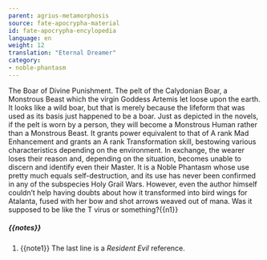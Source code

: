 ```yaml
---
parent: agrius-metamorphosis
source: fate-apocrypha-material
id: fate-apocrypha-encylopedia
language: en
weight: 12
translation: "Eternal Dreamer"
category:
- noble-phantasm
---
```


The Boar of Divine Punishment. The pelt of the Calydonian Boar, a Monstrous Beast which the virgin Goddess Artemis let loose upon the earth. It looks like a wild boar, but that is merely because the lifeform that was used as its basis just happened to be a boar. Just as depicted in the novels, if the pelt is worn by a person, they will become a Monstrous Human rather than a Monstrous Beast.
It grants power equivalent to that of A rank Mad Enhancement and grants an A rank Transformation skill, bestowing various characteristics depending on the environment. In exchange, the wearer loses their reason and, depending on the situation, becomes unable to discern and identify even their Master. It is a Noble Phantasm whose use pretty much equals self-destruction, and its use has never been confirmed in any of the subspecies Holy Grail Wars.
However, even the author himself couldn’t help having doubts about how it transformed into bird wings for Atalanta, fused with her bow and shot arrows weaved out of mana. Was it supposed to be like the T virus or something?{{n1}}

##### {{notes}}

1. {{note1}} The last line is a *Resident Evil* reference.
